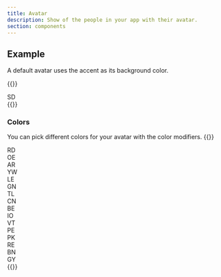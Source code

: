 ```yaml
---
title: Avatar
description: Show of the people in your app with their avatar.
section: components
---
```


## Example
A default avatar uses the accent as its background color.

{{<example>}}
<div class="avatar">SD</div>
{{</example>}}

### Colors
You can pick different colors for your avatar with the color modifiers.
{{<example class="docs-preview-avatar">}}
<div class="avatar red">RD</div>
<div class="avatar orange">OE</div>
<div class="avatar amber">AR</div>
<div class="avatar yellow">YW</div>
<div class="avatar lime">LE</div>
<div class="avatar green">GN</div>
<div class="avatar teal">TL</div>
<div class="avatar cyan">CN</div>
<div class="avatar blue">BE</div>
<div class="avatar indigo">IO</div>
<div class="avatar violet">VT</div>
<div class="avatar purple">PE</div>
<div class="avatar pink">PK</div>
<div class="avatar rose">RE</div>
<div class="avatar brown">BN</div>
<div class="avatar grey">GY</div>
{{</example>}}
